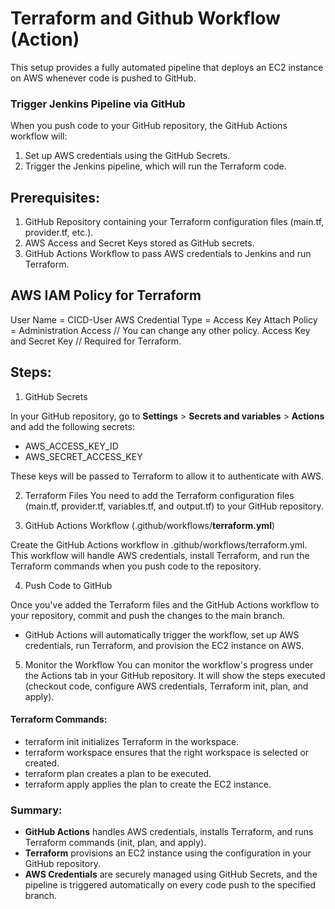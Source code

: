 # Terraform and Github Workflow (Action) 

This setup provides a fully automated pipeline that deploys an EC2 instance on AWS whenever code is pushed to GitHub.

### Trigger Jenkins Pipeline via GitHub

When you push code to your GitHub repository, the GitHub Actions workflow will:
1. Set up AWS credentials using the GitHub Secrets.
2. Trigger the Jenkins pipeline, which will run the Terraform code.

## Prerequisites:
1. GitHub Repository containing your Terraform configuration files (main.tf, provider.tf, etc.).
2. AWS Access and Secret Keys stored as GitHub secrets.
3. GitHub Actions Workflow to pass AWS credentials to Jenkins and run Terraform.

## AWS IAM Policy for Terraform
User Name = CICD-User
AWS Credential Type = Access Key 
Attach Policy = Administration Access       // You can change any other policy.
Access Key and Secret Key                   // Required for Terraform.

## Steps:

1. GitHub Secrets

In your GitHub repository, go to **Settings** > **Secrets and variables** > **Actions** and add the following secrets:
- AWS_ACCESS_KEY_ID
- AWS_SECRET_ACCESS_KEY

These keys will be passed to Terraform to allow it to authenticate with AWS.

2. Terraform Files
You need to add the Terraform configuration files (main.tf, provider.tf, variables.tf, and output.tf) to your GitHub repository.

3. GitHub Actions Workflow (.github/workflows/**terraform.yml**)

Create the GitHub Actions workflow in .github/workflows/terraform.yml. This workflow will handle AWS credentials, install Terraform, and run the Terraform commands when you push code to the repository.

4. Push Code to GitHub

Once you've added the Terraform files and the GitHub Actions workflow to your repository, commit and push the changes to the main branch.
- GitHub Actions will automatically trigger the workflow, set up AWS credentials, run Terraform, and provision the EC2 instance on AWS.

5. Monitor the Workflow
You can monitor the workflow's progress under the Actions tab in your GitHub repository. It will show the steps executed (checkout code, configure AWS credentials, Terraform init, plan, and apply).

#### Terraform Commands:
- terraform init initializes Terraform in the workspace.
- terraform workspace ensures that the right workspace is selected or created.
- terraform plan creates a plan to be executed.
- terraform apply applies the plan to create the EC2 instance.

### Summary:
- **GitHub Actions** handles AWS credentials, installs Terraform, and runs Terraform commands (init, plan, and apply).
- **Terraform** provisions an EC2 instance using the configuration in your GitHub repository.
- **AWS Credentials** are securely managed using GitHub Secrets, and the pipeline is triggered automatically on every code push to the specified branch.

